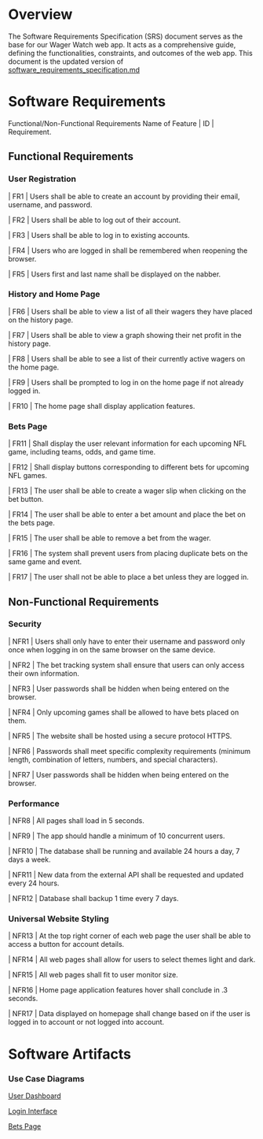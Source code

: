 # Overview

The Software Requirements Specification (SRS) document serves as the base for our Wager Watch web app. It acts as a comprehensive guide, defining the functionalities, constraints, and outcomes of the web app. This document is the updated version of [software_requirements_specification.md](https://github.com/alexkaiser34/gvsu-cis350-sports-betting-app/blob/main/docs/software_requirements_specification.md)

# Software Requirements

Functional/Non-Functional Requirements
Name of Feature
| ID |  Requirement.

## Functional Requirements

### User Registration

| FR1 | Users shall be able to create an account by providing their email, username, and password.

| FR2 | Users shall be able to log out of their account.

| FR3 | Users shall be able to log in to existing accounts.

| FR4 | Users who are logged in shall be remembered when reopening the browser.

| FR5 | Users first and last name shall be displayed on the nabber.

### History and Home Page

| FR6 | Users shall be able to view a list of all their wagers they have placed on the history page.

| FR7 | Users shall be able to view a graph showing their net profit in the history page.

| FR8 | Users shall be able to see a list of their currently active wagers on the home page.

| FR9 | Users shall be prompted to log in on the home page if not already logged in.

| FR10 | The home page shall display application features.

### Bets Page

| FR11 | Shall display the user relevant information for each upcoming NFL game, including teams, odds, and game time.

| FR12 | Shall display buttons corresponding to different bets for upcoming NFL games.

| FR13 | The user shall be able to create a wager slip when clicking on the bet button.

| FR14 | The user shall be able to enter a bet amount and place the bet on the bets page.

| FR15 | The user shall be able to remove a bet from the wager.

| FR16 | The system shall prevent users from placing duplicate bets on the same game and event.

| FR17 | The user shall not be able to place a bet unless they are logged in.

## Non-Functional Requirements

### Security

| NFR1 | Users shall only have to enter their username and password only once when logging in on the same browser on the same device.

| NFR2 | The bet tracking system shall ensure that users can only access their own information.

| NFR3 | User passwords shall be hidden when being entered on the browser.

| NFR4 | Only upcoming games shall be allowed to have bets placed on them.

| NFR5 | The website shall be hosted using a secure protocol HTTPS.

| NFR6 | Passwords shall meet specific complexity requirements (minimum length, combination of letters, numbers, and special characters).

| NFR7 | User passwords shall be hidden when being entered on the browser.

### Performance

| NFR8 | All pages shall load in 5 seconds.

| NFR9 | The app should handle a minimum of 10 concurrent users.

| NFR10 | The database shall be running and available 24 hours a day, 7 days a week.

| NFR11 | New data from the external API shall be requested and updated every 24 hours.

| NFR12 | Database shall backup 1 time every 7 days.

### Universal Website Styling

| NFR13 | At the top right corner of each web page the user shall be able to access a button for account details.

| NFR14 | All web pages shall allow for users to select themes light and dark.

| NFR15 | All web pages shall fit to user monitor size.

| NFR16 | Home page application features hover shall conclude in .3 seconds.

| NFR17 | Data displayed on homepage shall change based on if the user is logged in to account or not logged into account.

# Software Artifacts

### Use Case Diagrams

[User Dashboard](https://github.com/alexkaiser34/gvsu-cis350-sports-betting-app/blob/main/artifacts/use_case_diagrams/User%20Dashboard.png)

[Login Interface](https://github.com/alexkaiser34/gvsu-cis350-sports-betting-app/blob/main/artifacts/use_case_diagrams/Login%20Interface.png)

[Bets Page](https://github.com/alexkaiser34/gvsu-cis350-sports-betting-app/blob/main/artifacts/use_case_diagrams/Bets%20Page.jpg)